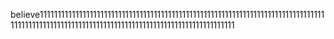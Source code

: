 believe11111111111111111111111111111111111111111111111111111111111111111111111111111111111111111111111111111111111111111111111111111111111111111111111
